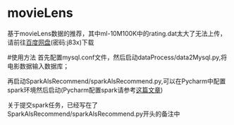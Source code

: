 # movieLens
基于movieLens数据的推荐，其中ml-10M100K中的rating.dat太大了无法上传，请前往[百度网盘](https://pan.baidu.com/s/1iOY_9DsN062UdvS7s9B7Vg)(密码:j83x)下载

#使用方法
首先配置mysql.conf文件，然后启动dataProcess/data2Mysql.py,将电影数据输入数据库；

再启动SparkAlsRecommend/sparkAlsRecommend.py,可以在Pycharm中配置spark环境然后启动(Pycharm配置spark请参考[这篇文章](https://www.jianshu.com/p/65aec07dea32))

关于提交spark任务，已经写在了SparkAlsRecommend/sparkAlsRecommend.py开头的备注中